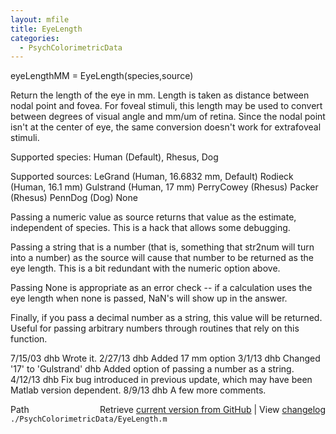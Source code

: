 ```yaml
---
layout: mfile
title: EyeLength
categories:
  - PsychColorimetricData
---
```


 eyeLengthMM = EyeLength\(species,source\)

 Return the length of the eye in mm.  Length is taken as distance
 between nodal point and fovea.  For foveal stimuli, this length
 may be used to convert between degrees of visual angle and mm/um
 of retina.  Since the nodal point isn't at the center of eye,
 the same conversion doesn't work for extrafoveal stimuli.

 Supported species:
        Human \(Default\), Rhesus, Dog

 Supported sources:
   LeGrand \(Human, 16.6832 mm, Default\)
   Rodieck \(Human, 16.1 mm\)
   Gulstrand \(Human, 17 mm\)
   PerryCowey \(Rhesus\)
   Packer \(Rhesus\)
   PennDog \(Dog\)
   None

 Passing a numeric value as source returns that value as the
 estimate, independent of species.  This is a hack that allows
 some debugging.

 Passing a string that is a number \(that is, something that str2num
 will turn into a number\) as the source will cause that number to
 be returned as the eye length.  This is a bit redundant with the
 numeric option above.

 Passing None is appropriate as an error check \-\- if a calculation
 uses the eye length when none is passed, NaN's will show up in
 the answer.

 Finally, if you pass a decimal number as a string, this value
 will be returned.  Useful for passing arbitrary numbers through
 routines that rely on this function.

 7/15/03  dhb  Wrote it.
 2/27/13  dhb  Added 17 mm option
 3/1/13   dhb  Changed '17' to 'Gulstrand'
          dhb  Added option of passing a number as a string.
 4/12/13  dhb  Fix bug introduced in previous update, which may have
               been Matlab version dependent.
 8/9/13   dhb  A few more comments.


<div class="code_header" style="text-align:right;">
  <span style="float:left;">Path&nbsp;&nbsp;</span> <span class="counter">Retrieve <a href=
  "https://raw.github.com/Psychtoolbox-3/Psychtoolbox-3/beta/./PsychColorimetricData/EyeLength.m">current version from GitHub</a> | View <a href=
  "https://github.com/Psychtoolbox-3/Psychtoolbox-3/commits/beta/./PsychColorimetricData/EyeLength.m">changelog</a></span>
</div>
<div class="code">
  <code>./PsychColorimetricData/EyeLength.m</code>
</div>
